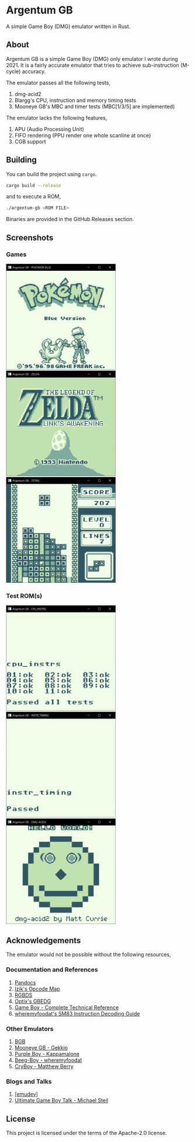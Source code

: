 # Argentum GB

A simple Game Boy (DMG) emulator written in Rust.

## About

Argentum GB is a simple Game Boy (DMG) only emulator I wrote during 2021.
It is a fairly accurate emulator that tries to achieve sub-instruction (M-cycle) accuracy.

The emulator passes all the following tests,

1. dmg-acid2
2. Blargg's CPU, instruction and memory timing tests
3. Mooneye GB's MBC and timer tests (MBC[1/3/5] are implemented)

The emulator lacks the following features,

1. APU (Audio Processing Unit)
2. FIFO rendering (PPU render one whole scanline at once)
3. CGB support

## Building

You can build the project using `cargo`.

```bash
cargo build --release
```

and to execute a ROM,

```bash
./argentum-gb <ROM FILE>
```

Binaries are provided in the GitHub Releases section.

## Screenshots

### Games

<img src="./assets/Pokemon.png" width="300"> &nbsp;
<img src="./assets/Zelda.png" width="300"> &nbsp;
<img src="./assets/Tetris.png" width="300"> &nbsp;

### Test ROM(s)

<img src="./assets/cpu_instrs.png" width="300"> &nbsp;
<img src="./assets/instr_timing.png" width="300"> &nbsp;
<img src="./assets/dmg_acid2.png" width="300"> &nbsp;

## Acknowledgements

The emulator would not be possible without the following resources,

### Documentation and References

1. [Pandocs](https://gbdev.io/pandocs/)
2. [Izik's Opcode Map](https://izik1.github.io/gbops/index.html)
3. [RGBDS](https://rgbds.gbdev.io/docs/v0.4.1/gbz80.7)
4. [Optix's GBEDG](https://hacktix.github.io/GBEDG/)
5. [Game Boy - Complete Technical Reference](https://gekkio.fi/files/gb-docs/gbctr.pdf)
6. [wheremyfoodat's SM83 Instruction Decoding Guide](https://cdn.discordapp.com/attachments/465586075830845475/742438340078469150/SM83_decoding.pdf)

### Other Emulators

1. [BGB](http://bgb.bircd.org/)
2. [Mooneye GB - Gekkio](https://github.com/Gekkio/mooneye-gb)
3. [Purple Boy - Kappamalone](https://github.com/Kappamalone/PurpleBoy)
4. [Beeg-Boy - wheremyfoodat](https://github.com/wheremyfoodat/Beeg-Boy)
5. [CryBoy - Matthew Berry](https://github.com/mattrberry/CryBoy)

### Blogs and Talks

1. [[emudev]](http://emudev.de/gameboy-emulator/overview/)
2. [Ultimate Game Boy Talk - Michael Steil](https://www.youtube.com/watch?v=HyzD8pNlpwI)

## License

This project is licensed under the terms of the Apache-2.0 license.
